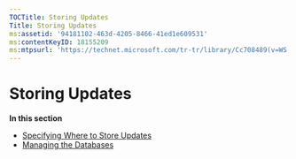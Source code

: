 ```yaml
---
TOCTitle: Storing Updates
Title: Storing Updates
ms:assetid: '94181102-463d-4205-8466-41ed1e609531'
ms:contentKeyID: 18155209
ms:mtpsurl: 'https://technet.microsoft.com/tr-tr/library/Cc708489(v=WS.10)'
---
```


Storing Updates
===============

**In this section**

-   [Specifying Where to Store Updates](https://technet.microsoft.com/8cca6fab-163e-451d-ab78-70b39fdb1455)
-   [Managing the Databases](https://technet.microsoft.com/d99cdd74-fbf4-4706-b2a2-a58728beef22)
